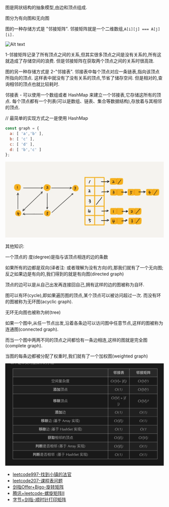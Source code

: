 图是网状结构的抽象模型,由边和顶点组成. 

图分为有向图和无向图

图的一种存储方式是 "邻接矩阵". 邻接矩阵就是一个二维数组,`A[i][j] === A[j][i]. `

![Alt text](../images/图.png)

1-邻接矩阵记录了所有顶点之间的关系,但其实很多顶点之间是没有关系的,所有这就造成了存储空间的浪费. 但是邻接矩阵在获取两个顶点之间的关系时很高效. 

图的另一种存储方式是 2-"邻接表". 邻接表中每个顶点对应一条链表,指向该顶点所指向的顶点. 这样表中就没有了没有关系的顶点,节省了储存空间. 但是相对的,查询相邻的顶点也就比较耗时. 

邻接表 - 可以使用一个数组或者 HashMap 来建立一个邻接表,它存储这所有的顶点. 每个顶点都有一个列表(可以是数组、链表、集合等数据结构),存放着与其相邻的顶点. 

//  最简单的实现方式之一是使用 HashMap
```js
const graph = {
  a: [ 'a','b' ],
  b: [ 'c' ],
  c: [ 'd' ],
  d: [ 'b','c' ]
};
```

![Alt text](../images/邻接表.png)

其他知识: 

一个顶点的 度(degree)是指与该顶点相连的边的条数

如果所有的边都是双向(译者注: 或者理解为没有方向)的,那我们就有了一个无向图; 反之如果边是有向的,我们得到的就是有向图(directed graph)

顶点的边可以是从自己出发再连接回自己,拥有这样的边的图被称为自环. 

图可以有环(cycle),即如果遍历图的顶点,某个顶点可以被访问超过一次. 而没有环的图被称为无环图(acyclic graph). 

无环无向图也被称为树(tree)

如果一个图中,从任一节点出发,沿着各条边可以访问图中任意节点,这样的图被称为连通图(connected graph). 

而当一个图中两两不同的顶点之间都恰有一条边相连,这样的图就是完全图(complete graph). 

当图的每条边都被分配了权重时,我们就有了一个加权图(weighted graph)

![Alt text](../images/图小结.png)


- [leetcode997-找到小镇的法官](./图/leetcode997-找到小镇的法官.md)
- [leetcode207-课程表问题](./图/leetcode207-课程表问题.md)
- [剑指Offer+Bigo-旋转矩阵](./图/剑指Offer+Bigo-旋转矩阵.md)
- [腾讯+leetcode-螺旋矩阵II](./图/腾讯+leetcode-螺旋矩阵II.md)
- [字节+剑指-顺时针打印矩阵](./数组/字节+剑指-顺时针打印矩阵)
